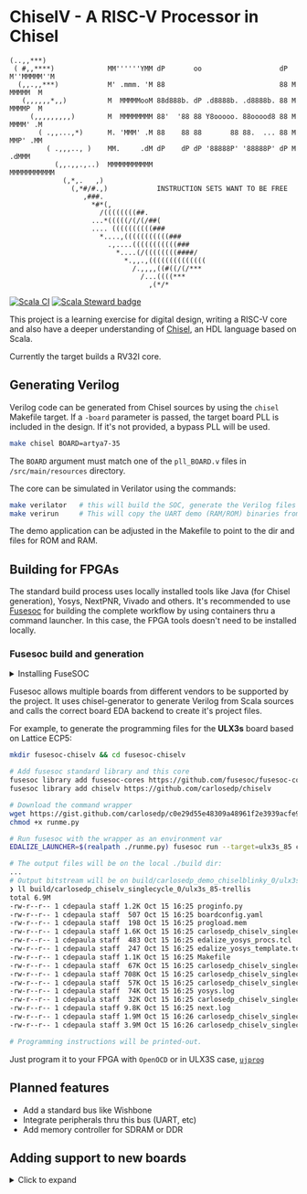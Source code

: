 # ChiselV - A RISC-V Processor in Chisel

```
(..,,***)
 ( #,,****)             MM''''''YMM dP       oo                   dP M''MMMMM''M
  (,,.,,***)            M' .mmm. 'M 88                            88 M  MMMMM  M
   (,,,,,,*,,)          M  MMMMMooM 88d888b. dP .d8888b. .d8888b. 88 M  MMMMP  M
     (,,,,,,,,,)        M  MMMMMMMM 88'  '88 88 Y8ooooo. 88ooood8 88 M  MMMM' .M
       ( .,,...,*)      M. 'MMM' .M 88    88 88       88 88.  ... 88 M  MMP' .MM
         ( .,,,.., )    MM.     .dM dP    dP dP '88888P' '88888P' dP M     .dMMM
           (,,.,,.,..)  MMMMMMMMMMM                                  MMMMMMMMMMM
             (,*,.   ,)
               (,*#/#.,)            INSTRUCTION SETS WANT TO BE FREE
                  ,###.
                    *#*(,
                      /((((((((##.
                    ...*(((((/(/(/##(
                    .... ((((((((((###
                      *....,(((((((((((###
                        .,....(((((((((((###
                          *....(/((((((((####/
                            *.,,.,((((((((((((((
                              /.,,,,((#((/(/***
                                /...((((***
                                  ,(*/*
```

[![Scala CI](https://github.com/carlosedp/chiselv/actions/workflows/scala.yml/badge.svg)](https://github.com/carlosedp/chiselv/actions/workflows/scala.yml)
[![Scala Steward badge](https://img.shields.io/badge/Scala_Steward-helping-green.svg?style=flat&logo=data:image/png;base64,iVBORw0KGgoAAAANSUhEUgAAAA4AAAAQCAMAAAARSr4IAAAAVFBMVEUAAACHjojlOy5NWlrKzcYRKjGFjIbp293YycuLa3pYY2LSqql4f3pCUFTgSjNodYRmcXUsPD/NTTbjRS+2jomhgnzNc223cGvZS0HaSD0XLjbaSjElhIr+AAAAAXRSTlMAQObYZgAAAHlJREFUCNdNyosOwyAIhWHAQS1Vt7a77/3fcxxdmv0xwmckutAR1nkm4ggbyEcg/wWmlGLDAA3oL50xi6fk5ffZ3E2E3QfZDCcCN2YtbEWZt+Drc6u6rlqv7Uk0LdKqqr5rk2UCRXOk0vmQKGfc94nOJyQjouF9H/wCc9gECEYfONoAAAAASUVORK5CYII=)](https://scala-steward.org)


This project is a learning exercise for digital design, writing a RISC-V core and also
have a deeper understanding of [Chisel](https://www.chisel-lang.org/), an HDL language based on Scala.

Currently the target builds a RV32I core.

## Generating Verilog

Verilog code can be generated from Chisel sources by using the `chisel` Makefile target. If a `-board` parameter is passed, the target board PLL is included in the design. If it's not provided, a bypass PLL will be used.

```sh
make chisel BOARD=artya7-35
```

The `BOARD` argument must match one of the `pll_BOARD.v` files in `/src/main/resources` directory.

The core can be simulated in Verilator using the commands:

```sh
make verilator   # this will build the SOC, generate the Verilog files and Verilator project
make verirun     # This will copy the UART demo (RAM/ROM) binaries from gcc/helloUART and run Verilator
```

The demo application can be adjusted in the Makefile to point to the dir and files for ROM and RAM.

## Building for FPGAs

The standard build process uses locally installed tools like Java (for Chisel generation), Yosys, NextPNR, Vivado and others. It's recommended to use [Fusesoc](https://github.com/olofk/fusesoc) for building the complete workflow by using containers thru a command launcher. In this case, the FPGA tools doesn't need to be installed locally.

### Fusesoc build and generation

<details>
  <summary>Installing FuseSOC</summary>

To install Fusesoc (requires Python3 and pip3):

```sh
pip3 install --upgrade --user fusesoc
```

Check if it's working:

```sh
$ fusesoc --version
1.12.0
```

If the terminal reports an error about the command not being found check that the directory `~/.local/bin` is in your command search path (`export PATH=~/.local/bin:$PATH`).

</details>

Fusesoc allows multiple boards from different vendors to be supported by the project. It uses chisel-generator to generate Verilog from Scala sources and calls the correct board EDA backend to create it's project files.

For example, to generate the programming files for the **ULX3s** board based on Lattice ECP5:

```sh
mkdir fusesoc-chiselv && cd fusesoc-chiselv

# Add fusesoc standard library and this core
fusesoc library add fusesoc-cores https://github.com/fusesoc/fusesoc-cores
fusesoc library add chiselv https://github.com/carlosedp/chiselv

# Download the command wrapper
wget https://gist.github.com/carlosedp/c0e29d55e48309a48961f2e3939acfe9/raw/bfeb1cfe2e188c1d5ced0b09aabc9902fdfda6aa/runme.py
chmod +x runme.py

# Run fusesoc with the wrapper as an environment var
EDALIZE_LAUNCHER=$(realpath ./runme.py) fusesoc run --target=ulx3s_85 carlosedp:chiselv:singlecycle

# The output files will be on the local ./build dir:
...
# Output bitstream will be on build/carlosedp_demo_chiselblinky_0/ulx3s_85-trellis
❯ ll build/carlosedp_chiselv_singlecycle_0/ulx3s_85-trellis
total 6.9M
-rw-r--r-- 1 cdepaula staff 1.2K Oct 15 16:25 proginfo.py
-rw-r--r-- 1 cdepaula staff  507 Oct 15 16:25 boardconfig.yaml
-rw-r--r-- 1 cdepaula staff  198 Oct 15 16:25 progload.mem
-rw-r--r-- 1 cdepaula staff 1.6K Oct 15 16:25 carlosedp_chiselv_singlecycle_0.eda.yml
-rw-r--r-- 1 cdepaula staff  483 Oct 15 16:25 edalize_yosys_procs.tcl
-rw-r--r-- 1 cdepaula staff  247 Oct 15 16:25 edalize_yosys_template.tcl
-rw-r--r-- 1 cdepaula staff 1.1K Oct 15 16:25 Makefile
-rw-r--r-- 1 cdepaula staff  67K Oct 15 16:25 carlosedp_chiselv_singlecycle_0.blif
-rw-r--r-- 1 cdepaula staff 708K Oct 15 16:25 carlosedp_chiselv_singlecycle_0.json
-rw-r--r-- 1 cdepaula staff  57K Oct 15 16:25 carlosedp_chiselv_singlecycle_0.edif
-rw-r--r-- 1 cdepaula staff  74K Oct 15 16:25 yosys.log
-rw-r--r-- 1 cdepaula staff  32K Oct 15 16:25 carlosedp_chiselv_singlecycle_0.config
-rw-r--r-- 1 cdepaula staff 9.8K Oct 15 16:25 next.log
-rw-r--r-- 1 cdepaula staff 1.9M Oct 15 16:26 carlosedp_chiselv_singlecycle_0.bit
-rw-r--r-- 1 cdepaula staff 3.9M Oct 15 16:26 carlosedp_chiselv_singlecycle_0.svf

# Programming instructions will be printed-out.
```

Just program it to your FPGA with `OpenOCD` or in ULX3S case, [`ujprog`](https://github.com/f32c/tools/tree/master/ujprog)


## Planned features

* Add a standard bus like Wishbone
* Integrate peripherals thru this bus (UART, etc)
* Add memory controller for SDRAM or DDR

## Adding support to new boards

<details>
  <summary>Click to expand</summary>

Support for new boards can be added in the `chiselv.core` file and programming instructions in the `proginfo/buildconfig.yaml` together with a board template text.

Three sections are required:

### Fileset

Filesets lists the dependency from the chisel-generator, that outputs Verilog from Chisel (Scala) code. It also contains the static files used for each board like constraints and programming config that must be copied to the output project dir and used by EDA. The programming info text template is also added.

```yaml
  ulx3s-85:
    depend: ["fusesoc:utils:generators:0.1.6"]
    files:
      - constraints/ecp5-ulx3s.lpf: { file_type: LPF }
      - openocd/ft231x.cfg: { file_type: user }
      - openocd/LFE5U-85F.cfg: { file_type: user }
      - proginfo/ulx3s-template.txt: { file_type: user }
```

### Generate

The generator section contains the Chisel generator parameters. It has the arguments to be passed to Chisel (the board), the project name and the output files created by the generator to be used by the EDA.

```yaml
  ulx3s:
    generator: chisel
    parameters:
      extraargs: "--target:fpga -board ulx3s"
      buildtool: sbt
      copy_core: true
      output:
        files:
          - generated/Toplevel.v: { file_type: verilogSource }
          - generated/GPIOInOut.v: { file_type: verilogSource }
          - generated/pll_ulx3s.v: { file_type: verilogSource }
```

### Target

Finally the target section has the board information to be passed to the EDA tools. Parameters like the package/die or extra parameters to synthesis or PnR. This is highly dependent of the EDA backend. It's name is the one passed on the `--target=` param on FuseSoc. It also references the fileset and generate configs.

```yaml
  ulx3s_85:
    default_tool: trellis
    description: ULX3S 85k version
    filesets: [ulx3s-85, proginfo, progload]
    generate: [ulx3s]
    hooks:
      post_run: [ulx3s-85f]
    tools:
      diamond:
        part: LFE5U-85F-6BG381C
      trellis:
        nextpnr_options: [--package, CABGA381, --85k]
        yosys_synth_options: [-abc9, -nowidelut]
    toplevel: Toplevel
```

### Post-run script

If you desire to add a programming information text output after generating the bitstream files, add the board to the `scripts` section (and to it's target hooks) calling the proginfo.py with a board identifier that must match the `boardconfig.yaml` file in the `proginfo` dir.

```yaml
  ulx3s-85f:
    cmd : [python3, proginfo.py, ulx3s-85f]
```

The `boardconfig.yaml` file must contain the files names used by each board and a corresponding template `.txt` file that will contain the output text. This will be printed after bitstream generation.

</details>
